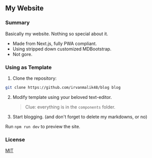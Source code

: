 ## My Website

### Summary

Basically my website. Nothing so special about it.

- Made from Next.js, fully PWA compliant.
- Using stripped down customized MDBootstrap.
- Not gore.

### Using as Template

1. Clone the repository:

```bash
git clone https://github.com/irvanmalik48/blog blog
```

2. Modify template using your beloved text-editor.
   > Clue: everything is in the `components` folder.

3. Start blogging. (and don't forget to delete my markdowns, or no)

Run `npm run dev` to preview the site.

### License

[MIT](https://raw.githubusercontent.com/irvanmalik48/irvanmalik48.github.io/main/LICENSE)
